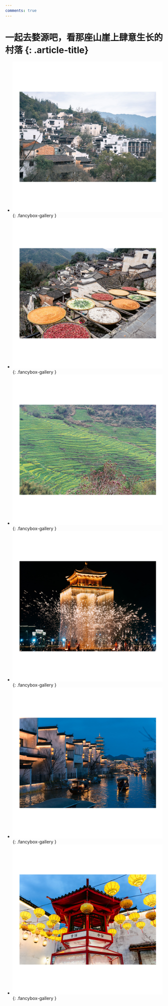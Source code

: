 ```yaml
---
comments: true
---
```


# 一起去婺源吧，看那座山崖上肆意生长的村落 {: .article-title}

<div class="grid cards" markdown>

- [![img](8fab5769-da4a-4490-87ad-85a595bd273b.jpg)](8fab5769-da4a-4490-87ad-85a595bd273b.jpg){: .fancybox-gallery }
- [![img](cd409c08-68fe-4005-b77d-0545ac4b4f73.jpg)](cd409c08-68fe-4005-b77d-0545ac4b4f73.jpg){: .fancybox-gallery }
- [![img](e73ab82a-68fc-476a-a2d2-f360a8c41150.jpg)](e73ab82a-68fc-476a-a2d2-f360a8c41150.jpg){: .fancybox-gallery }
- [![img](525499f9-e3fa-4f1d-a39b-f312712e6ff4.jpg)](525499f9-e3fa-4f1d-a39b-f312712e6ff4.jpg){: .fancybox-gallery }
- [![img](746196fc-a7dd-42a3-aae3-f5b77cbe370d.jpg)](746196fc-a7dd-42a3-aae3-f5b77cbe370d.jpg){: .fancybox-gallery }
- [![img](813a1eaa-b141-41d9-a3a9-751b3c7bfdb6.jpg)](813a1eaa-b141-41d9-a3a9-751b3c7bfdb6.jpg){: .fancybox-gallery }


</div>